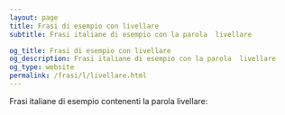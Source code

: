 ```yaml
---
layout: page
title: Frasi di esempio con livellare 
subtitle: Frasi italiane di esempio con la parola  livellare

og_title: Frasi di esempio con livellare 
og_description: Frasi italiane di esempio con la parola  livellare
og_type: website
permalink: /frasi/l/livellare.html
---
```


Frasi italiane di esempio contenenti la parola livellare:


